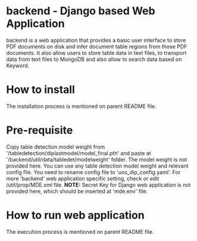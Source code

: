 # backend - Django based Web Application
backend is a web application that provides a basic user interface to store PDF documents on disk and infer document table regions from those PDF documents.
It also allow users to store table data in text files, to transport data from text files to MongoDB and also allow to search data based on Keyword.  

# How to install
The installation process is mentioned on parent README file.

# Pre-requisite

Copy table detection model weight from '/tabledetection/diplastmodel/model_final.pth' and paste at '/backend/util/data/tabledet/modelweight' folder. The model weight is not provided here. You can use any table detection model weight and relevant config file. You need to rename config file to 'uos_dip_config.yaml'. For more 'backend' web application specific setting, check or edit /util/prop/MDE.xml file.
**NOTE:** Secret Key for Django web application is not provided here, which should be inserted at 'mde.env' file.

# How to run web application
The execution process is mentioned on parent README file.
